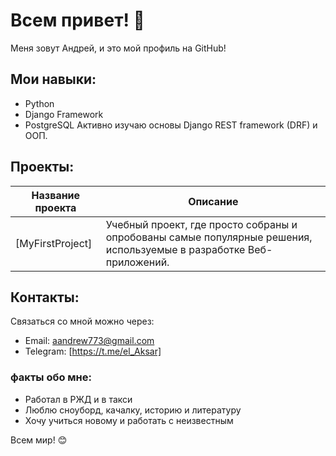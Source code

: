 # Всем привет! 👋

Меня зовут Андрей, и это мой профиль на GitHub!

## Мои навыки:
- Python
- Django Framework
- PostgreSQL
Активно изучаю основы Django REST framework (DRF) и ООП.


## Проекты:

| Название проекта        | Описание                                                          |
|-------------------------|-------------------------------------------------------------------|
| [MyFirstProject]        | Учебный проект, где просто собраны и опробованы самые популярные  решения, используемые в разработке Веб-приложений.                |

## Контакты:
Связаться со мной можно через:

- Email: aandrew773@gmail.com
- Telegram: [https://t.me/el_Aksar]

### факты обо мне:
- Работал в РЖД и в такси 
- Люблю сноуборд, качалку, историю и литературу
- Хочу учиться новому и работать с неизвестным

Всем мир! 😊
